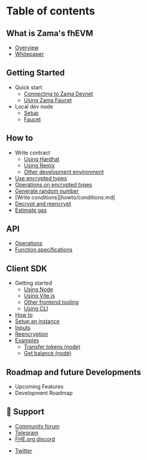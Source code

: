 # Table of contents

## What is Zama's fhEVM

- [Overview](principle)
- [Whitepaper](https://github.com/zama-ai/fhevm/blob/main/fhevm-whitepaper.pdf)

## Getting Started

- Quick start
  - [Connecting to Zama Devnet](getting_started/quick_start/connect.md)
  - [Using Zama Faucet](getting_started/quick_start/faucet.md)
- Local dev node
  - [Setup](getting_started/local/setup.md)
  - [Faucet](getting_started/local/faucet.md)

## How to

- Write contract
  - [Using Hardhat](howto/write_contract/hardhat.md)
  - [Using Remix](howto/write_contract/remix.md)
  - [Other development environment](howto/write_contract/others.md)
- [Use encrypted types](howto/types.md)
- [Operations on encrypted types](howto/operations.md)
- [Generate random number](howto/random.md)
- [Write conditions][howto/conditions.md]
- [Decrypt and reencrypt](howto/decrypt.md)
- [Estimate gas](howto/gas.md)

## API

- [Operations](solidity/operations.md)
- [Function specifications](solidity/functions.md)

## Client SDK

- Getting started
  - [Using Node](client/getting_started/node.md)
  - [Using Vite.js]()
  - [Other frontend tooling](client/getting_started/browser.md)
  - [Using CLI](cli)
- [How to](principle)
- [Setup an instance](client/instance.md)
- [Inputs](client/inputs.md)
- [Reencryption](client/reencryption.md)
- [Examples](client/examples.md)
  - [Transfer tokens (node)](client/examples/transfererc20.md)
  - [Get balance (node)](client/examples/getbalance.md)

## Roadmap and future Developments

- Upcoming Features
- Development Roadmap

## 🔗 Support

- [Community forum](https://community.zama.ai)
- [Telegram](https://t.me/+Ojt5y-I7oR42MTkx)
- [FHE.org discord](https://discord.fhe.org)
<!-- markdown-link-check-disable -->
- [Twitter](https://twitter.com/zama_fhe)
  <!-- markdown-link-check-enable -->

